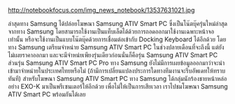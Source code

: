 http://notebookfocus.com/img_news_notebook/13537631021.jpg

ล่าสุดทาง Samsung ได้ปล่อยโฆษณา Samsung ATIV Smart PC ซึ่งเป็นโน๊ตบุ๊ครุ่นใหม่ล่าสุดจากทาง Samsung โดยสามารถใช้งานเป็นแท็บเล็ตได้ด้วยการถอดออกมาใช้งานเฉพาะหน้าจอเท่านั้น หรือจะใช้งานเป็นแบบโน๊ตบุ๊คด้วยการเชื่อมต่อเข้ากับ Docking Keyboard ได้อีกด้วย โดยทาง Samsung เตรียมจำหน่าย Samsung ATIV Smart PC ในช่วงปลายเดือนที่จะถึงนี้ แต่ยังไม่เผยราคาออกมา และจะมีจำหน่ยเพียงรุ่นเดียวก่อนนั่นก็คือรุ่น Samsung ATIV Smart PC ส่วนรุ่น Samsung ATIV Smart PC Pro ทาง Samsung ยังไม่มีการเผยข้อมูลออกมาว่าจะนำเข้ามาจำหน่ายในประเทศไทยหรือไม่ (ถ้ามีการเปลี่ยนแปลงประการใดทางทีมงานจะรีบอัพเดทให้ทราบทันที) สำหรับโฆษณา Samsung ATIV Smart PC ทาง Samsung ได้กลุ่มนักร้องชายหน้าหล่ออย่าง EXO-K มาเป็นพรีเซนเตอร์ให้อีกด้วย เพื่อไม่ให้เป็นการเสียเวลา เราไปชมโฆษณา Samsung ATIV Smart PC พร้อมกันได้เลย
